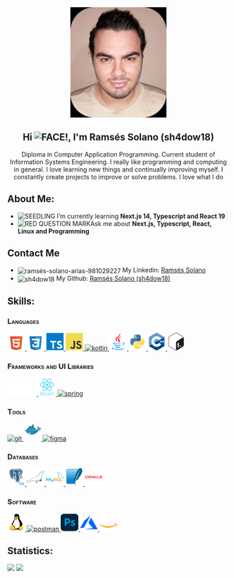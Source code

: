 <div align="center"">
  <img height="250" src="./ramses-solano.jpg" alt="Ramsés Solano (sh4dow18)" />
</div>
<section>
  <h1 align="center">Hi <img src="./emojis/grinning_face_with_big_eyes.png" alt="FACE" height="32"/>!, I'm Ramsés Solano (sh4dow18)</h1>
  <p align="center">Diploma in Computer Application Programming. Current student of Information Systems Engineering. I really like programming and computing in general. I love learning new things and continually improving myself. I constantly create projects to improve or solve problems. I love what I do</p>
</section>

## About Me:

- <img src="https://emojiapi.dev/api/v1/seedling/32.jpg" alt="SEEDLING" height="14"/> I’m currently learning **Next.js 14, Typescript and React 19**
- <img src="https://emojiapi.dev/api/v1/red_question_mark/32.jpg" alt="RED QUESTION MARK" height="14"/>Ask me about **Next.js, Typescript, React, Linux and Programming**

## Contact Me

- <img align="center" src="https://raw.githubusercontent.com/rahuldkjain/github-profile-readme-generator/master/src/images/icons/Social/linked-in-alt.svg" alt="ramsés-solano-arias-981029227" height="14" width="24" /> My Linkedin: [Ramsés Solano](https://linkedin.com/in/ramsés-solano-arias-981029227)
- <img align="center" src="https://raw.githubusercontent.com/rahuldkjain/github-profile-readme-generator/master/src/images/icons/Social/github.svg" alt="sh4dow18" height="14" width="24" /> My Github: [Ramsés Solano (sh4dow18)](https://github.com/sh4dow18)

## Skills:

<section>
  <h3 style="font-variant: small-caps;">Languages</h3>
  <a href="https://www.w3.org/html/" target="_blank" rel="noreferrer"> <img src="./icons/html5.png" alt="html5" width="40" height="40"/> </a> <a href="https://www.w3schools.com/css/" target="_blank" rel="noreferrer"> <img src="./icons/css3.png" alt="css3" width="40" height="40"/> </a> <a href="https://www.typescriptlang.org/" target="_blank" rel="noreferrer"> <img src="https://raw.githubusercontent.com/devicons/devicon/master/icons/typescript/typescript-original.svg" alt="typescript" width="40" height="40"/> </a> <a href="https://developer.mozilla.org/en-US/docs/Web/JavaScript" target="_blank" rel="noreferrer"> <img src="https://raw.githubusercontent.com/devicons/devicon/master/icons/javascript/javascript-original.svg" alt="javascript" width="40" height="40"/> </a> <a href="https://kotlinlang.org" target="_blank" rel="noreferrer"> <img src="https://www.vectorlogo.zone/logos/kotlinlang/kotlinlang-icon.svg" alt="kotlin" width="40" height="40"/> </a> <a href="https://www.java.com" target="_blank" rel="noreferrer"> <img src="./icons/java.png" alt="java" width="40" height="40"/> </a> <a href="https://www.python.org" target="_blank" rel="noreferrer"> <img src="https://raw.githubusercontent.com/devicons/devicon/master/icons/python/python-original.svg" alt="python" width="40" height="40"/> </a> <a href="https://www.w3schools.com/cpp/" target="_blank" rel="noreferrer"> <img src="https://raw.githubusercontent.com/devicons/devicon/master/icons/cplusplus/cplusplus-original.svg" alt="cplusplus" width="40" height="40"/> </a> <a href="https://www.gnu.org/software/bash/" target="_blank" rel="noreferrer"> <img src="./icons/bash.png" alt="bash" width="40" height="40"/> </a>
</section>
<section>
  <h3 style="font-variant: small-caps;">Frameworks and UI Libraries</h3>
  <a href="https://nextjs.org/" target="_blank" rel="noreferrer"> <img src="./icons/nextjs.png" alt="nextjs" width="66" height="40"/> </a> <a href="https://reactjs.org/" target="_blank" rel="noreferrer"> <img src="https://raw.githubusercontent.com/devicons/devicon/master/icons/react/react-original-wordmark.svg" alt="react" width="40" height="40"/> </a> <a href="https://spring.io/" target="_blank" rel="noreferrer"> <img src="https://www.vectorlogo.zone/logos/springio/springio-icon.svg" alt="spring" width="40" height="40"/> </a>
</section>
<section>
  <h3 style="font-variant: small-caps;">Tools</h3>
  <a href="https://git-scm.com/" target="_blank" rel="noreferrer"> <img src="https://www.vectorlogo.zone/logos/git-scm/git-scm-icon.svg" alt="git" width="40" height="40"/> </a> <a href="https://www.docker.com/" target="_blank" rel="noreferrer"><img src="./icons/docker.png" alt="docker" width="40" height="40"/> </a> <a href="https://www.figma.com/" target="_blank" rel="noreferrer"> <img src="https://www.vectorlogo.zone/logos/figma/figma-icon.svg" alt="figma" width="40" height="40"/> </a>
</section>
<section>
  <h3 style="font-variant: small-caps;">Databases</h3>
  <a href="https://www.postgresql.org" target="_blank" rel="noreferrer"> <img src="./icons/postgresql.png" alt="postgresql" width="40" height="40"/> </a> <a href="https://mariadb.org/" target="_blank" rel="noreferrer"> <img src="./icons/mariadb.png" alt="mariadb" width="40" height="40"/> </a> <a href="https://www.mysql.com/" target="_blank" rel="noreferrer"> <img src="./icons/mysql.png" alt="mysql" width="40" height="40"/> </a> <a href="https://www.sqlite.org/" target="_blank" rel="noreferrer"> <img src="./icons/sqlite.png" alt="sqlite" width="40" height="40"/> </a> <a href="https://www.oracle.com/" target="_blank" rel="noreferrer"> <img src="./icons/oracle.png" alt="oracle" width="40" height="40"/> </a>
</section>
<section>
  <h3 style="font-variant: small-caps;"">Software</h3>
  <a href="https://www.linux.org/" target="_blank" rel="noreferrer"> <img src="https://raw.githubusercontent.com/devicons/devicon/master/icons/linux/linux-original.svg" alt="linux" width="40" height="40"/> </a> <a href="https://postman.com" target="_blank" rel="noreferrer"> <img src="https://www.vectorlogo.zone/logos/getpostman/getpostman-icon.svg" alt="postman" width="40" height="40"/> </a> <a href="https://www.photoshop.com/en" target="_blank" rel="noreferrer"> <img src="./icons/photoshop.png" alt="photoshop" width="40" height="40"/> </a> <a href="https://azure.microsoft.com/en-in/" target="_blank" rel="noreferrer"> <img src="./icons/azure.png" alt="azure" width="40" height="40"/> </a> <a href="https://aws.amazon.com" target="_blank" rel="noreferrer"> <img src="./icons/aws.png" alt="aws" width="40" height="40"/> </a>
</section>

## Statistics:

<img height=150 src="https://github-readme-stats.vercel.app/api?username=sh4dow18&show_icons=true&include_all_commits=true&hide=contribs,issues&theme=dark" />
<img height=150 src="https://github-readme-stats.vercel.app/api/top-langs?username=sh4dow18&show_icons=true&locale=en&layout=compact" />
